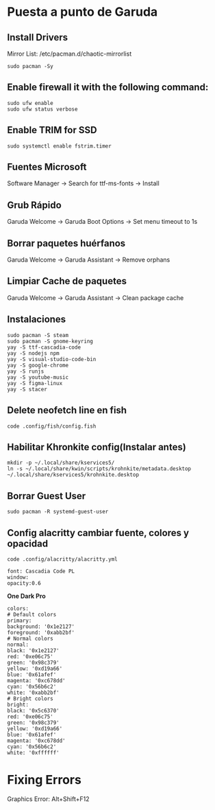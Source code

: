# Puesta a punto de Garuda
## Install Drivers
Mirror List: /etc/pacman.d/chaotic-mirrorlist
```
sudo pacman -Sy
```
## Enable firewall it with the following command:
```
sudo ufw enable
sudo ufw status verbose
```
## Enable TRIM for SSD
```
sudo systemctl enable fstrim.timer
```
## Fuentes Microsoft
Software Manager → Search for ttf-ms-fonts → Install
## Grub Rápido
Garuda Welcome → Garuda Boot Options → Set menu timeout to 1s
## Borrar paquetes huérfanos
Garuda Welcome → Garuda Assistant → Remove orphans
## Limpiar Cache de paquetes
Garuda Welcome → Garuda Assistant → Clean package cache
## Instalaciones
```
sudo pacman -S steam
sudo pacman -S gnome-keyring
yay -S ttf-cascadia-code
yay -S nodejs npm
yay -S visual-studio-code-bin
yay -S google-chrome
yay -S runjs
yay -S youtube-music
yay -S figma-linux
yay -S stacer
```
## Delete neofetch line en fish
```
code .config/fish/config.fish
```
## Habilitar Khronkite config(Instalar antes)
```
mkdir -p ~/.local/share/kservices5/
ln -s ~/.local/share/kwin/scripts/krohnkite/metadata.desktop
~/.local/share/kservices5/krohnkite.desktop
```
## Borrar Guest User
```
sudo pacman -R systemd-guest-user
```
## Config alacritty cambiar fuente, colores y opacidad
```
code .config/alacritty/alacritty.yml
```
```
font: Cascadia Code PL
window:
opacity:0.6
```
**One Dark Pro**
```
colors:
# Default colors
primary:
background: '0x1e2127'
foreground: '0xabb2bf'
# Normal colors
normal:
black: '0x1e2127'
red: '0xe06c75'
green: '0x98c379'
yellow: '0xd19a66'
blue: '0x61afef'
magenta: '0xc678dd'
cyan: '0x56b6c2'
white: '0xabb2bf'
# Bright colors
bright:
black: '0x5c6370'
red: '0xe06c75'
green: '0x98c379'
yellow: '0xd19a66'
blue: '0x61afef'
magenta: '0xc678dd'
cyan: '0x56b6c2'
white: '0xffffff'
```

# Fixing Errors
Graphics Error: Alt+Shift+F12
